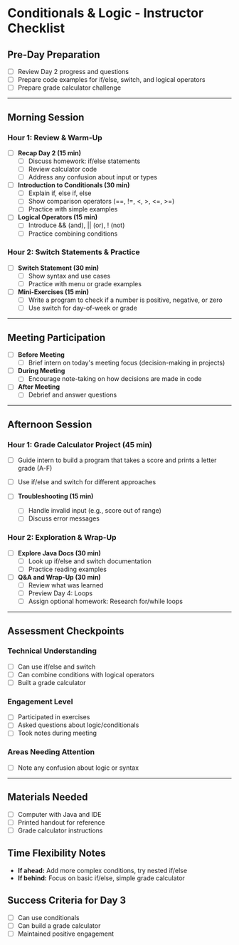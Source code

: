 # Conditionals & Logic - Instructor Checklist

## Pre-Day Preparation
- [ ] Review Day 2 progress and questions
- [ ] Prepare code examples for if/else, switch, and logical operators
- [ ] Prepare grade calculator challenge

---

## Morning Session

### Hour 1: Review & Warm-Up
- [ ] **Recap Day 2 (15 min)**
    - [ ] Discuss homework: if/else statements
    - [ ] Review calculator code
    - [ ] Address any confusion about input or types

- [ ] **Introduction to Conditionals (30 min)**
    - [ ] Explain if, else if, else
    - [ ] Show comparison operators (==, !=, <, >, <=, >=)
    - [ ] Practice with simple examples

- [ ] **Logical Operators (15 min)**
    - [ ] Introduce && (and), || (or), ! (not)
    - [ ] Practice combining conditions

### Hour 2: Switch Statements & Practice
- [ ] **Switch Statement (30 min)**
    - [ ] Show syntax and use cases
    - [ ] Practice with menu or grade examples

- [ ] **Mini-Exercises (15 min)**
    - [ ] Write a program to check if a number is positive, negative, or zero
    - [ ] Use switch for day-of-week or grade

---

## Meeting Participation
- [ ] **Before Meeting**
    - [ ] Brief intern on today's meeting focus (decision-making in projects)
- [ ] **During Meeting**
    - [ ] Encourage note-taking on how decisions are made in code
- [ ] **After Meeting**
    - [ ] Debrief and answer questions

---

## Afternoon Session

### Hour 1: Grade Calculator Project (45 min)
- [ ] Guide intern to build a program that takes a score and prints a letter grade (A-F)
- [ ] Use if/else and switch for different approaches

- [ ] **Troubleshooting (15 min)**
    - [ ] Handle invalid input (e.g., score out of range)
    - [ ] Discuss error messages

### Hour 2: Exploration & Wrap-Up
- [ ] **Explore Java Docs (30 min)**
    - [ ] Look up if/else and switch documentation
    - [ ] Practice reading examples

- [ ] **Q&A and Wrap-Up (30 min)**
    - [ ] Review what was learned
    - [ ] Preview Day 4: Loops
    - [ ] Assign optional homework: Research for/while loops

---

## Assessment Checkpoints
### Technical Understanding
- [ ] Can use if/else and switch
- [ ] Can combine conditions with logical operators
- [ ] Built a grade calculator

### Engagement Level
- [ ] Participated in exercises
- [ ] Asked questions about logic/conditionals
- [ ] Took notes during meeting

### Areas Needing Attention
- [ ] Note any confusion about logic or syntax

---

## Materials Needed
- [ ] Computer with Java and IDE
- [ ] Printed handout for reference
- [ ] Grade calculator instructions

## Time Flexibility Notes
- **If ahead:** Add more complex conditions, try nested if/else
- **If behind:** Focus on basic if/else, simple grade calculator

## Success Criteria for Day 3
- [ ] Can use conditionals
- [ ] Can build a grade calculator
- [ ] Maintained positive engagement 
